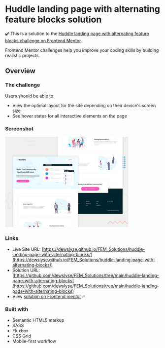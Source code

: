 # Huddle landing page with alternating feature blocks solution

:heavy_check_mark: This is a solution to the [Huddle landing page with alternating feature blocks challenge on Frontend Mentor](https://www.frontendmentor.io/challenges/huddle-landing-page-with-alternating-feature-blocks-5ca5f5981e82137ec91a5100). 

Frontend Mentor challenges help you improve your coding skills by building realistic projects.

## Overview

### The challenge

Users should be able to:

- View the optimal layout for the site depending on their device's screen size
- See hover states for all interactive elements on the page

### Screenshot

<img src="./design/desktop-preview.jpg" alt="screenshot" width="400"/>
  
### Links

- Live Site URL: [https://dewslyse.github.io/FEM_Solutions/huddle-landing-page-with-alternating-blocks/](https://dewslyse.github.io/FEM_Solutions/huddle-landing-page-with-alternating-blocks/)
- Solution URL: [https://github.com/dewslyse/FEM_Solutions/tree/main/huddle-landing-page-with-alternating-blocks](https://github.com/dewslyse/FEM_Solutions/tree/main/huddle-landing-page-with-alternating-blocks)
- View [solution on Frontend mentor]() :fire:

### Built with

- Semantic HTML5 markup
- SASS
- Flexbox
- CSS Grid
- Mobile-first workflow